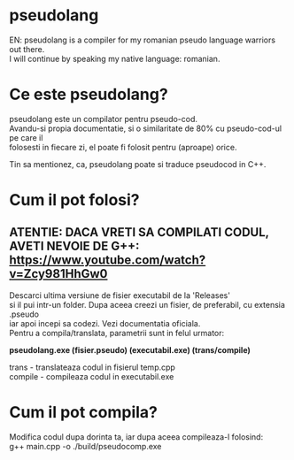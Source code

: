# pseudolang

EN: pseudolang is a compiler for my romanian pseudo language warriors out there.  
I will continue by speaking my native language: romanian.  

# Ce este pseudolang?

pseudolang este un compilator pentru pseudo-cod.  
Avandu-si propia documentatie, si o similaritate de 80% cu pseudo-cod-ul pe care il  
folosesti in fiecare zi, el poate fi folosit pentru (aproape) orice.  
    
Tin sa mentionez, ca, pseudolang poate si traduce pseudocod in C++.

# Cum il pot folosi?

## ATENTIE: DACA VRETI SA COMPILATI CODUL, AVETI NEVOIE DE G++: https://www.youtube.com/watch?v=Zcy981HhGw0  

Descarci ultima versiune de fisier executabil de la 'Releases'  
si il pui intr-un folder. Dupa aceea creezi un fisier, de preferabil, cu extensia .pseudo  
iar apoi incepi sa codezi. Vezi documentatia oficiala.  
Pentru a compila/translata, parametrii sunt in felul urmator:  

**pseudolang.exe (fisier.pseudo) (executabil.exe) (trans/compile)**  

trans - translateaza codul in fisierul temp.cpp    
compile - compileaza codul in executabil.exe  

# Cum il pot compila?

Modifica codul dupa dorinta ta, iar dupa aceea compileaza-l folosind:  
g++ main.cpp -o ./build/pseudocomp.exe
